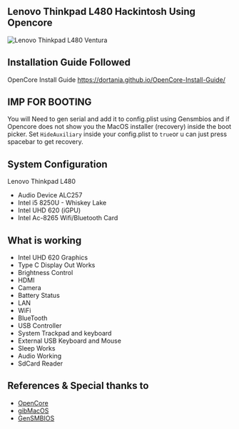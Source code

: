 ## Lenovo Thinkpad L480 Hackintosh Using Opencore
![Lenovo Thinkpad L480 Ventura](https://i.imgur.com/noEfWSz.png)

## Installation Guide Followed
 OpenCore Install Guide https://dortania.github.io/OpenCore-Install-Guide/
 
## IMP FOR BOOTING
 You will Need to gen serial and add it to config.plist using Gensmbios and if Opencore does not show you the MacOS installer (recovery) inside the boot picker. Set `HideAuxiliary` inside your config.plist to `true`or u can just press spacebar to get recovery.

## System Configuration
Lenovo Thinkpad L480
- Audio Device ALC257
- Intel i5 8250U - Whiskey Lake
- Intel UHD 620 (iGPU)
- Intel Ac-8265 Wifi/Bluetooth Card
## What is working
- Intel UHD 620 Graphics
- Type C Display Out Works
- Brightness Control
- HDMI
- Camera
- Battery Status
- LAN
- WiFi
- BlueTooth
- USB Controller
- System Trackpad and keyboard
- External USB Keyboard and Mouse
- Sleep Works
- Audio Working 
- SdCard Reader

## References & Special thanks to
- [OpenCore](https://dortania.github.io/OpenCore-Install-Guide/)
- [gibMacOS ](https://github.com/corpnewt/gibMacOS)
- [GenSMBIOS](https://github.com/corpnewt/GenSMBIOS)
